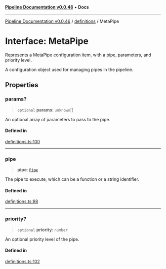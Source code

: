 [**Pipeline Documentation v0.0.46**](../../README.md) • **Docs**

***

[Pipeline Documentation v0.0.46](../../modules.md) / [definitions](../README.md) / MetaPipe

# Interface: MetaPipe

Represents a MetaPipe configuration item, with a pipe, parameters, and priority level.

A configuration object used for managing pipes in the pipeline.

## Properties

### params?

> `optional` **params**: `unknown`[]

An optional array of parameters to pass to the pipe.

#### Defined in

[definitions.ts:100](https://github.com/stonemjs/pipeline/blob/c07ce1382a041850d8a6e0a7b2ea9d4b5c88fabb/src/definitions.ts#L100)

***

### pipe

> **pipe**: [`Pipe`](../type-aliases/Pipe.md)

The pipe to execute, which can be a function or a string identifier.

#### Defined in

[definitions.ts:98](https://github.com/stonemjs/pipeline/blob/c07ce1382a041850d8a6e0a7b2ea9d4b5c88fabb/src/definitions.ts#L98)

***

### priority?

> `optional` **priority**: `number`

An optional priority level of the pipe.

#### Defined in

[definitions.ts:102](https://github.com/stonemjs/pipeline/blob/c07ce1382a041850d8a6e0a7b2ea9d4b5c88fabb/src/definitions.ts#L102)
